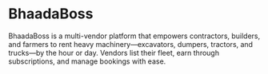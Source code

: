 # BhaadaBoss
BhaadaBoss is a multi-vendor platform that empowers contractors, builders, and farmers to rent heavy machinery—excavators, dumpers, tractors, and trucks—by the hour or day. Vendors list their fleet, earn through subscriptions, and manage bookings with ease. 

